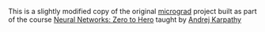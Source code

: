 This is a slightly modified copy of the original [micrograd](https://github.com/karpathy/micrograd) project built as part of the course [Neural Networks: Zero to Hero](https://youtube.com/playlist?list=PLAqhIrjkxbuWI23v9cThsA9GvCAUhRvKZ&si=RT3wmvMlc5EoTaxC) taught by [Andrej Karpathy](https://x.com/karpathy)
